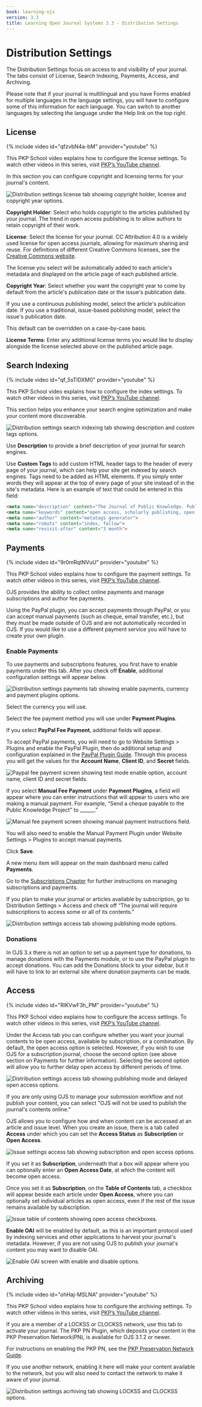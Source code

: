 ```yaml
---
book: learning-ojs
version: 3.3
title: Learning Open Journal Systems 3.3 - Distribution Settings
---
```


# Distribution Settings

The Distribution Settings focus on access to and visibility of your journal. The tabs consist of License, Search Indexing, Payments, Access, and Archiving.

Please note that if your journal is multilingual and you have Forms enabled for multiple languages in the language settings, you will have to configure some of this information for each language. You can switch to another languages by selecting the language under the Help link on the top right.

## License

{% include video id="qfzvbN4a-bM" provider="youtube" %}

This PKP School video explains how to configure the license settings. To watch other videos in this series, visit [PKP’s YouTube channel](https://www.youtube.com/playlist?list=PLg358gdRUrDVTXpuGXiMgETgnIouWoWaY).

In this section you can configure copyright and licensing terms for your journal's content.

![Distribution settings license tab showing copyright holder, license and copyright year options.](./assets/learning-ojs3.2-jm-settings-dist-permissions.png)

**Copyright Holder**: Select who holds copyright to the articles published by your journal. The trend in open access publishing is to allow authors to retain copyright of their work.

**License**: Select the license for your journal. CC Attribution 4.0 is a widely used license for open access journals, allowing for maximum sharing and reuse. For definitions of different Creative Commons licenses, see the [Creative Commons website](https://creativecommons.org/).

The license you select will be automatically added to each article's metadata and displayed on the article page of each published article.

**Copyright Year**: Select whether you want the copyright year to come by default from the article's publication date or the issue's publication date.

If you use a continuous publishing model, select the article's publication date. If you use a traditional, issue-based publishing model, select the issue's publication date.

This default can be overridden on a case-by-case basis.

**License Terms**: Enter any additional license terms you would like to display alongside the license selected above on the published article page.

## Search Indexing

{% include video id="qf_5sTlDXM0" provider="youtube" %}

This PKP School video explains how to configure the index settings. To watch other videos in this series, visit [PKP’s YouTube channel](https://www.youtube.com/playlist?list=PLg358gdRUrDVTXpuGXiMgETgnIouWoWaY).

This section helps you enhance your search engine optimization and make your content more discoverable.

![Distribution settings search indexing tab showing description and custom tags options.](./assets/learning-ojs3.2-jm-settings-dist-index.png)

Use **Description** to provide a brief description of your journal for search engines.

Use **Custom Tags** to add custom HTML header tags to the header of every page of your journal, which can help your site get indexed by search engines. Tags need to be added as HTML elements. If you simply enter words they will appear at the top of every page of your site instead of in the site's metadata. Here is an example of text that could be entered in this field:

```html
<meta name="description" content="The Journal of Public Knowledge. Publication of the Public Knowledge Project - PKP and Simon Fraser University - SFU" />
<meta name="keywords" content="open access, scholarly publishing, open source software, non-profit organizations, scholarly journals, free software" />
<meta name="author" content="metatags generator">
<meta name="robots" content="index, follow">
<meta name="revisit-after" content="3 month">
```

## Payments

{% include video id="9r0mRqtNVuU" provider="youtube" %}

This PKP School video explains how to configure the payment settings. To watch other videos in this series, visit [PKP’s YouTube channel](https://www.youtube.com/playlist?list=PLg358gdRUrDVTXpuGXiMgETgnIouWoWaY).

OJS provides the ability to collect online payments and manage subscriptions and author fee payments.

Using the PayPal plugin, you can accept payments through PayPal, or you can accept manual payments (such as cheque, email transfer, etc.), but they must be made outside of OJS and are not automatically recorded in OJS.  If you would like to use a different payment service you will have to create your own plugin.

### Enable Payments

To use payments and subscriptions features, you first have to enable payments under this tab. After you check off **Enable**, additional configuration settings will appear below.

![Distribution settings payments tab showing enable payments, currency and payment plugins options.](./assets/learning-ojs3.2-jm-settings-dist-pay.png)

Select the currency you will use.

Select the fee payment method you will use under **Payment Plugins**.

If you select **PayPal Fee Payment**, additional fields will appear.

To accept PayPal payments, you will need to go to Website Settings > Plugins and enable the PayPal Plugin, then do additional setup and configuration explained in the [PayPal Plugin Guide](https://docs.pkp.sfu.ca/using-paypal-for-ojs-and-ocs/en/). Through this process you will get the values for the **Account Name**, **Client ID**, and **Secret** fields.

![Paypal fee payment screen showing test mode enable option, account name, client ID and secret fields.](./assets/learning-ojs3.2-jm-settings-dist-paypalsettings.png)

If you select **Manual Fee Payment** under **Payment Plugins**, a field will appear where you can enter instructions that will appear to users who are making a manual payment.  For example, “Send a cheque payable to the Public Knowledge Project” to ______.”

![Manual fee payment screen showing manual payment instructions field.](./assets/learning-ojs3.2-jm-settings-manual-payments.png)

You will also need to enable the Manual Payment Plugin under Website Settings > Plugins to accept manual payments.

Click **Save**.

A new menu item will appear on the main dashboard menu called **Payments**.

Go to the [Subscriptions Chapter](./subscriptions.md) for further instructions on managing subscriptions and payments.

If you plan to make your journal or articles available by subscription, go to Distribution Settings > Access and check off “The journal will require subscriptions to access some or all of its contents.”

![Distribution settings access tab showing publishing mode options.](./assets/learning-ojs3.2-jm-settings-dist-access.png)

### Donations

In OJS 3.x there is not an option to set up a payment type for donations, to manage donations with the Payments module, or to use the PayPal plugin to accept donations. You can add the Donations block to your sidebar, but it will have to link to an external site where donation payments can be made.

## Access

{% include video id="RlKVwF3h_PM" provider="youtube" %}

This PKP School video explains how to configure the access settings. To watch other videos in this series, visit [PKP’s YouTube channel](https://www.youtube.com/playlist?list=PLg358gdRUrDVTXpuGXiMgETgnIouWoWaY).

Under the Access tab you can configure whether you want your journal contents to be open access, available by subscription, or a combination. By default, the open access option is selected. However, if you wish to use OJS for a subscription journal, choose the second option (see above section on Payments for further information). Selecting the second option will allow you to further delay open access by different periods of time.

![Distribution settings access tab showing publishing mode and delayed open access options.](./assets/learning-ojs3.2-jm-settings-dist-access-delayed.png)

If you are only using OJS to manage your submission workflow and not publish your content, you can select "OJS will not be used to publish the journal's contents online."

OJS allows you to configure how and when content can be accessed at an article and issue level. When you create an issue, there is a tab called **Access** under which you can set the **Access Status** as **Subscription** or **Open Access**.

![Issue settings access tab showing subscription and open access options.](./assets/learning-ojs3.2-issue-access.png)

If you set it as **Subscription**, underneath that a box will appear where you can optionally enter an **Open Access Date**, at which the content will become open access.

Once you set it as **Subscription**, on the **Table of Contents** tab, a checkbox will appear beside each article under **Open Access**, where you can optionally set individual articles as open access, even if the rest of the issue remains available by subscription.

![Issue table of contents showing open access checkboxes.](./assets/learning-OJS3.2-article-access.png)

**Enable OAI** will be enabled by default, as this is an important protocol used by indexing services and other applications to harvest your journal's metadata. However, if you are not using OJS to publish your journal's content you may want to disable OAI.

![Enable OAI screen with enable and disable options.](./assets/learning-ojs3.2-jm-settings-dist-oai.png)

## Archiving

{% include video id="ohHaj-MSLNA" provider="youtube" %}

This PKP School video explains how to configure the archiving settings. To watch other videos in this series, visit [PKP’s YouTube channel](https://www.youtube.com/playlist?list=PLg358gdRUrDVTXpuGXiMgETgnIouWoWaY).

If you are a member of a LOCKSS or CLOCKSS network, use this tab to activate your journal. The PKP PN Plugin, which deposits your content in the PKP Preservation Network(PN), is available for OJS 3.1.2 or newer.

For instructions on enabling the PKP PN, see the [PKP Preservation Network Guide](https://docs.pkp.sfu.ca/pkp-pn/).

If you use another network, enabling it here will make your content available to the network, but you will also need to contact the network to make it aware of your journal.

![Distribution settings acrhiving tab showing LOCKSS and CLOCKSS options.](./assets/learning-ojs3.2-jm-settings-web-archive.png)
